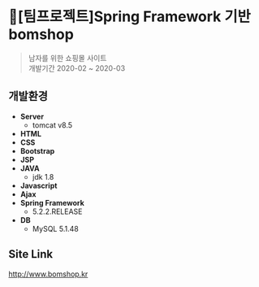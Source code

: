 :seedling:[팀프로젝트]Spring Framework 기반 bomshop
==============================

> 남자를 위한 쇼핑몰 사이트 </br>
> 개발기간 2020-02 ~ 2020-03

개발환경
--------

* **Server**
  - tomcat v8.5
* **HTML**
* **CSS**
* **Bootstrap**
* **JSP**
* **JAVA**
  - jdk 1.8
* **Javascript**
* **Ajax**
* **Spring Framework**
  - 5.2.2.RELEASE
* **DB**
  - MySQL 5.1.48

Site Link
---------
http://www.bomshop.kr


